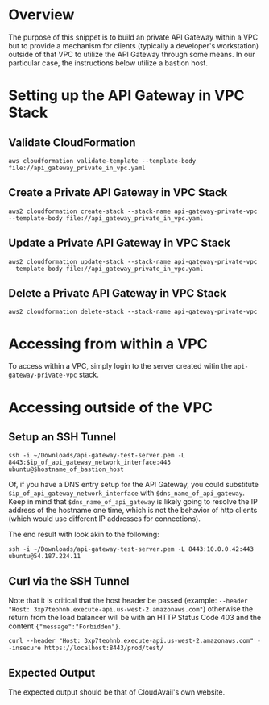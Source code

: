 # Overview

The purpose of this snippet is to build an private API Gateway within a VPC but to provide a mechanism for clients (typically a developer's workstation) outside of that VPC to utilize the API Gateway through some means. In our particular case, the instructions below utilize a bastion host.

# Setting up the API Gateway in VPC Stack

## Validate CloudFormation

`aws cloudformation validate-template --template-body file://api_gateway_private_in_vpc.yaml`

## Create a Private API Gateway in VPC Stack

`aws2 cloudformation create-stack --stack-name api-gateway-private-vpc --template-body file://api_gateway_private_in_vpc.yaml`

## Update a Private API Gateway in VPC Stack

`aws2 cloudformation update-stack --stack-name api-gateway-private-vpc --template-body file://api_gateway_private_in_vpc.yaml`

## Delete a Private API Gateway in VPC Stack

`aws2 cloudformation delete-stack --stack-name api-gateway-private-vpc`

# Accessing from within a VPC

To access within a VPC, simply login to the server created witin the `api-gateway-private-vpc` stack.

# Accessing outside of the VPC

## Setup an SSH Tunnel

`ssh -i ~/Downloads/api-gateway-test-server.pem -L 8443:$ip_of_api_gateway_network_interface:443 ubuntu@$hostname_of_bastion_host`

Of, if you have a DNS entry setup for the API Gateway, you could substitute `$ip_of_api_gateway_network_interface` with `$dns_name_of_api_gateway`. Keep in mind that `$dns_name_of_api_gateway` is likely going to resolve the IP address of the hostname one time, which is not the behavior of http clients (which would use different IP addresses for connections).

The end result with look akin to the following:

`ssh -i ~/Downloads/api-gateway-test-server.pem -L 8443:10.0.0.42:443 ubuntu@54.187.224.11`


## Curl via the SSH Tunnel

Note that it is critical that the host header be passed (example: `--header "Host: 3xp7teohnb.execute-api.us-west-2.amazonaws.com"`) otherwise the return from the load balancer will be with an HTTP Status Code 403 and the content `{"message":"Forbidden"}`.

`curl --header "Host: 3xp7teohnb.execute-api.us-west-2.amazonaws.com" --insecure https://localhost:8443/prod/test/`

## Expected Output

The expected output should be that of CloudAvail's own website.
